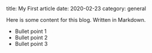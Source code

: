 title: My First article
date: 2020-02-23
category: general


Here is some content for this blog. Written in Markdown.

- Bullet point 1
- Bullet point 2
- Bullet point 3
